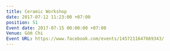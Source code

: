 ```yaml
---
title: Ceramic Workshop
date: 2017-07-12 11:23:00 +07:00
position: 51
Event date: 2017-07-15 00:00:00 +07:00
Venue: Gốm Chi
Event URL: https://www.facebook.com/events/1457211647669343/
---
```


